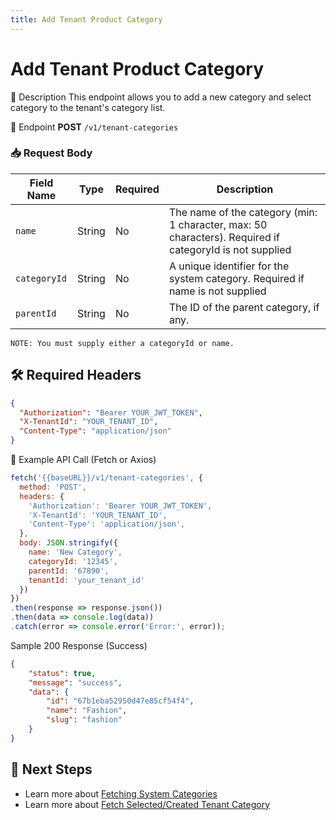 ```yaml
---
title: Add Tenant Product Category
---
```


# Add Tenant Product Category

📌 Description
This endpoint allows you to add a new category and select category to the tenant's category list.

🔗 Endpoint
**POST** `/v1/tenant-categories`

### 📥 Request Body

| Field Name  | Type   | Required | Description                                       |
|-------------|--------|----------|---------------------------------------------------|
| `name`      | String | No      | The name of the category (min: 1 character, max: 50 characters). Required if categoryId is not supplied |
| `categoryId`| String | No       | A unique identifier for the system category. Required if name is not supplied |
| `parentId`  | String | No       | The ID of the parent category, if any.            |

`NOTE: You must supply either a categoryId or name.`

## 🛠️ Required Headers
```json
{
  "Authorization": "Bearer YOUR_JWT_TOKEN",
  "X-TenantId": "YOUR_TENANT_ID",
  "Content-Type": "application/json"
}
```

📡 Example API Call (Fetch or Axios)

```js
fetch('{{baseURL}}/v1/tenant-categories', {
  method: 'POST',
  headers: {
    'Authorization': 'Bearer YOUR_JWT_TOKEN',
    'X-TenantId': 'YOUR_TENANT_ID',
    'Content-Type': 'application/json',
  },
  body: JSON.stringify({
    name: 'New Category',
    categoryId: '12345',
    parentId: '67890',
    tenantId: 'your_tenant_id'
  })
})
.then(response => response.json())
.then(data => console.log(data))
.catch(error => console.error('Error:', error));
```
Sample 200 Response (Success)
```json
{
    "status": true,
    "message": "success",
    "data": {
        "id": "67b1eba52950d47e85cf54f4",
        "name": "Fashion",
        "slug": "fashion"
    }
}
```

## 🔗 Next Steps
- Learn more about [Fetching System Categories](./fetch-categories.md)
- Learn more about [Fetch Selected/Created Tenant Category](./fetch-selected-categories.md)

